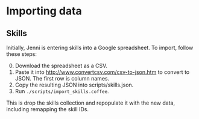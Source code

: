 # Importing data

## Skills

Initially, Jenni is entering skills into a Google spreadsheet. To import, follow these steps:

0. Download the spreadsheet as a CSV.
0. Paste it into http://www.convertcsv.com/csv-to-json.htm to convert to JSON. The first row is column names.
0. Copy the resulting JSON into scripts/skills.json.
0. Run `./scripts/import_skills.coffee`.

This is drop the skills collection and repopulate it with the new data, including remapping the skill IDs.
